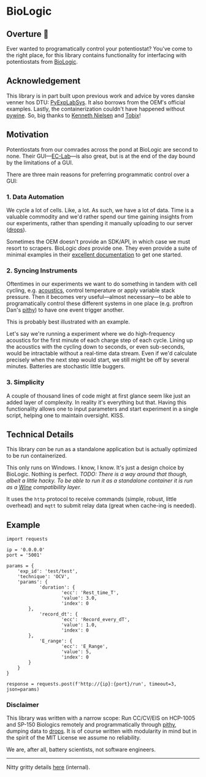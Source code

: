 # BioLogic

## Overture 🔋 

Ever wanted to programatically control your potentiostat? You've come to the right place, for this library contains functionality for interfacing with potentiostats from [BioLogic](https://www.biologic.net/).

## Acknowledgement

This library is in part built upon previous work and advice by vores danske venner hos DTU: [PyExpLabSys](https://github.com/CINF/PyExpLabSys). It also borrows from the OEM's official examples. Lastly, the containerization couldn't have happened without [pywine](https://github.com/webcomics/pywine). So, big thanks to [Kenneth Nielsen](https://github.com/KennethNielsen) and [Tobix](https://github.com/TobiX)!

## Motivation

Potentiostats from our comrades across the pond at BioLogic are second to none. Their GUI—[EC-Lab](https://www.biologic.net/support-software/ec-lab-software/)—is also great, but is at the end of the day bound by the limitations of a GUI.

There are three main reasons for preferring programmatic control over a GUI:

### 1. Data Automation

We cycle a lot of cells. Like, a lot. As such, we have a lot of data. Time is a valuable commodity and we'd rather spend our time gaining insights from our experiments, rather than spending it manually uploading to our server ([drops](https://github.com/dansteingart/drops)).

Sometimes the OEM doesn't provide an SDK/API, in which case we must resort to scrapers. BioLogic _does_ provide one. They even provide a suite of minimal examples in their [excellent documentation](https://www.biologic.net/support-software/ec-lab-oem-development-package/) to get one started.

### 2. Syncing Instruments

Oftentimes in our experiments we want to do something in tandem with cell cycling, e.g. [acoustics](https://github.com/steingartlab/acoustics_hardware), control temperature or apply variable stack pressure. Then it becomes very useful—almost necessary—to be able to programatically control these different systems in one place (e.g. proftron Dan's [pithy](https://github.com/dansteingart/pithy)) to have one event trigger another.

This is probably best illustrated with an example.

Let's say we're running a experiment where we do high-frequency acoustics for the first minute of each charge step of each cycle. Lining up the acoustics with the cycling down to seconds, or even sub-seconds, would be intractable without a real-time data stream. Even if we'd calculate precisely when the next step would start, we still might be off by several minutes. Batteries are stochastic little buggers.

### 3. Simplicity

A couple of thousand lines of code might at first glance seem like just an added layer of complexity. In reality it's everything but that. Having this functionality allows one to input parameters and start experiment in a single script, helping one to maintain oversight. KISS.

## Technical Details

This library _can_ be run as a standalone application but is actually optimized to be run containerized.

This only runs on Windows. I know, I know. It's just a design choice by BioLogic. Nothing is perfect. _TODO: There is a way around that though, albeit a little hacky. To be able to run it as a standalone container it is run as a [Wine](https://www.winehq.org/) compatibility layer._


It uses the `http` protocol to receive commands (simple, robust, little overhead) and `mqtt` to submit relay data (great when cache-ing is needed).


## Example

```
import requests 

ip = '0.0.0.0'
port = '5001'

params = {
    'exp_id': 'test/test',
    'technique': 'OCV',
    'params': {
            'duration': {
                    'ecc': 'Rest_time_T',
                    'value': 3.0,
                    'index': 0
        },
            'record_dt': {
                    'ecc': 'Record_every_dT',
                    'value': 1.0,
                    'index': 0
        },
            'E_range': {
                    'ecc': 'E_Range',
                    'value': 5,
                    'index': 0
        }
    }
}

response = requests.post(f'http://{ip}:{port}/run', timeout=3, json=params)

```

### Disclaimer

This library was written with a narrow scope: Run CC/CV/EIS on HCP-1005 and SP-150 Biologics remotely and programmatically through [pithy](https://github.com/dansteingart/drops), dumping data to [drops](https://github.com/dansteingart/drops). It is of course written with modularity in mind but in the spirit of the MIT License we assume no reliability.

We are, after all, battery scientists, not software engineers.

---

Nitty gritty details [here](https://www.notion.so/ceecnyc/BioLogic-Programmatic-Control-b380082a3afd44e4b1ea3e22fede9d11#b0960bc5f0f344bb90784f707e637745) (internal).
